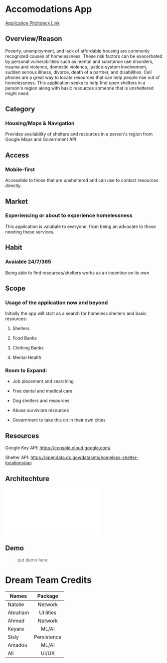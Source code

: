 # Accomodations App
[Application Pitchdeck Link](https://www.canva.com/design/DAE10qHFRqg/GiYz2sST9doFQ1Z8DedP9A/view?utm_content=DAE10qHFRqg&utm_campaign=designshare&utm_medium=link&utm_source=sharebutton)

## Overview/Reason 

Poverty, unemployment, and lack of affordable housing are commonly recognized causes of homelessness. These risk factors can be exacerbated by personal vulnerabilities such as mental and substance use disorders, trauma and violence, domestic violence, justice-system involvement, sudden serious illness, divorce, death of a partner, and disabilities.
Cell phones are a great way to locate resources that can help people rise out of homelessness.  This application seeks to help find open shelters in a person's region along with basic resources someone that is unsheltered might need.



## Category
### Housing/Maps & Navigation
Provides availability of shelters and resources in a person's region from Google Maps and Government API.



## Access
### Mobile-first
Accessible to those that are unsheltered and can use to contact resources directly.



## Market
### Experiencing or about to experience homelessness
This appilcation is valubale to everyone, from being an advocate to those needing these services.



## Habit
### Avaiable 24/7/365
Being able to find resources/shelters works as an incentive on its own



## Scope
### Usage of the application now and beyond 
Initially the app will start as a search for homeless shelters and basic resources:

1. Shelters

3. Food Banks

4. Clothing Banks

5. Mental Health


### Room to Expand:

+ Job placement and searching

+ Free dental and medical care

+ Dog shelters and resources

+ Abuse surviviors resources 

+ Government to take this on in their own cities 



## Resources 
Google Key API: https://console.cloud.google.com/

Shelter API: https://opendata.dc.gov/datasets/homeless-shelter-locations/api


## Architechture
![alt text](file:///C:/Users/ncurtis/Downloads/Accommodations%20Mobile%20App%20Pitch%20Deck%20Presentation%20(1).pdf)


## Demo
> put demo here 


# Dream Team Credits 

| Names         | Package       |
| ------------- |:-------------:| 
| Natalie       | Network       | 
| Abraham       | Utilities     | 
| Ahmed         | Network       | 
| Keyara        | ML/AI         |
| Sisly         | Persistence   |
| Amadou        | ML/AI         |
| All           | UI/UX         |
